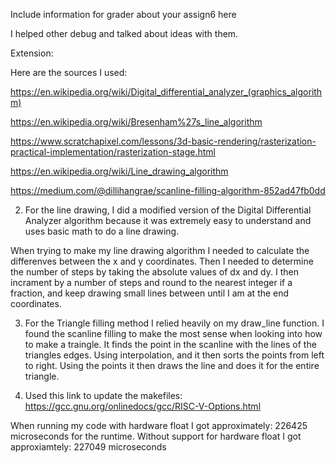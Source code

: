 Include information for grader about your assign6 here


I helped other debug and talked about ideas with them. 

Extension:

Here are the sources I used:

https://en.wikipedia.org/wiki/Digital_differential_analyzer_(graphics_algorithm)

https://en.wikipedia.org/wiki/Bresenham%27s_line_algorithm

https://www.scratchapixel.com/lessons/3d-basic-rendering/rasterization-practical-implementation/rasterization-stage.html

https://en.wikipedia.org/wiki/Line_drawing_algorithm

https://medium.com/@dillihangrae/scanline-filling-algorithm-852ad47fb0dd

2. For the line drawing, I did  a modified version of the Digital Differential Analyzer algorithm because it was extremely easy to understand and uses basic math to do a line drawing. 

When trying to make my line drawing algorithm I needed to calculate the differenves between the x and y coordinates. Then I needed to determine the number of steps by taking the absolute values of dx and dy. I then incrament by a number of steps and round to the nearest integer if a fraction, and keep drawing small lines between until I am at the end coordinates.

3. For the Triangle filling method I relied heavily on my draw_line function. I found the scanline filling to make the most sense when looking into how to make a traingle. It finds the point in the scanline with the lines of the triangles edges. Using interpolation, and it then sorts the points from left to right. Using the points it then draws the line and does it for the entire triangle. 

4. Used this link to update the makefiles: https://gcc.gnu.org/onlinedocs/gcc/RISC-V-Options.html

When running my code with hardware float I got approximately: 226425 microseconds for the runtime. Without support for hardware float I got approxiamtely: 227049 microseconds 


